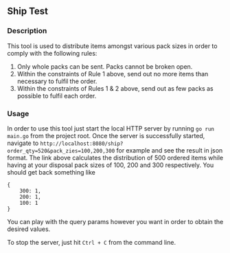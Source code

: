 ## Ship Test

### Description
This tool is used to distribute items amongst various pack sizes in order to comply with the following rules:
1. Only whole packs can be sent. Packs cannot be broken open.
2. Within the constraints of Rule 1 above, send out no more items than necessary to
fulfil the order.
3. Within the constraints of Rules 1 & 2 above, send out as few packs as possible to
fulfil each order.

### Usage
In order to use this tool just start the local HTTP server by running `go run main.go` from the project root.
Once the server is successfully started, navigate to `http://localhost:8080/ship?order_qty=520&pack_zies=100,200,300` for example and see the result in json format. The link above calculates the distribution of 500 ordered items while having at your disposal pack sizes of 100, 200 and 300 respectively. You should get back something like
```
{
    300: 1, 
    200: 1, 
    100: 1
}
``` 
You can play with the query params however you want in order to obtain the desired values.

To stop the server, just hit `Ctrl + C` from the command line.
